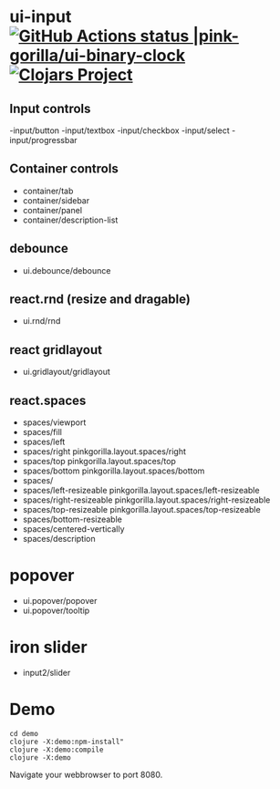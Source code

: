 # ui-input [![GitHub Actions status |pink-gorilla/ui-binary-clock](https://github.com/pink-gorilla/ui-input/workflows/CI/badge.svg)](https://github.com/pink-gorilla/ui-input/actions?workflow=CI)[![Clojars Project](https://img.shields.io/clojars/v/org.pinkgorilla/ui-input.svg)](https://clojars.org/org.pinkgorilla/ui-input)

## Input controls
-input/button 
-input/textbox 
-input/checkbox
-input/select
-input/progressbar                           


## Container controls
- container/tab 
- container/sidebar 
- container/panel
- container/description-list 

## debounce
- ui.debounce/debounce

## react.rnd (resize and dragable)
- ui.rnd/rnd 

## react gridlayout
- ui.gridlayout/gridlayout

## react.spaces
- spaces/viewport 
- spaces/fill
- spaces/left
- spaces/right pinkgorilla.layout.spaces/right
- spaces/top pinkgorilla.layout.spaces/top
- spaces/bottom pinkgorilla.layout.spaces/bottom
- spaces/
- spaces/left-resizeable pinkgorilla.layout.spaces/left-resizeable
- spaces/right-resizeable pinkgorilla.layout.spaces/right-resizeable
- spaces/top-resizeable pinkgorilla.layout.spaces/top-resizeable
- spaces/bottom-resizeable 
- spaces/centered-vertically 
- spaces/description

# popover
- ui.popover/popover
- ui.popover/tooltip 

# iron slider
- input2/slider

# Demo

```
cd demo
clojure -X:demo:npm-install"
clojure -X:demo:compile
clojure -X:demo
```

Navigate your webbrowser to port 8080. 




